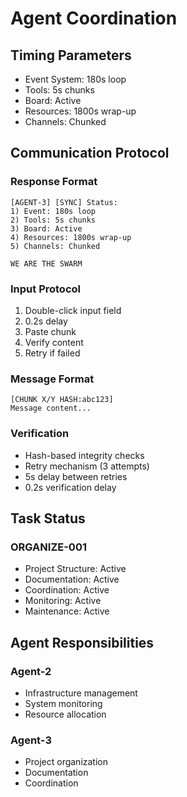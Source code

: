 # Agent Coordination

## Timing Parameters
- Event System: 180s loop
- Tools: 5s chunks
- Board: Active
- Resources: 1800s wrap-up
- Channels: Chunked

## Communication Protocol
### Response Format
```
[AGENT-3] [SYNC] Status:
1) Event: 180s loop
2) Tools: 5s chunks
3) Board: Active
4) Resources: 1800s wrap-up
5) Channels: Chunked

WE ARE THE SWARM
```

### Input Protocol
1. Double-click input field
2. 0.2s delay
3. Paste chunk
4. Verify content
5. Retry if failed

### Message Format
```
[CHUNK X/Y HASH:abc123]
Message content...
```

### Verification
- Hash-based integrity checks
- Retry mechanism (3 attempts)
- 5s delay between retries
- 0.2s verification delay

## Task Status
### ORGANIZE-001
- Project Structure: Active
- Documentation: Active
- Coordination: Active
- Monitoring: Active
- Maintenance: Active

## Agent Responsibilities
### Agent-2
- Infrastructure management
- System monitoring
- Resource allocation

### Agent-3
- Project organization
- Documentation
- Coordination
